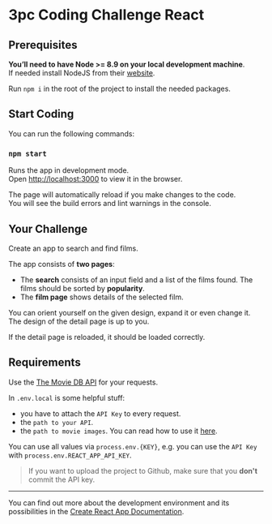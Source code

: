 # 3pc Coding Challenge React

## Prerequisites

**You’ll need to have Node >= 8.9 on your local development machine**.<br>
If needed install NodeJS from their [website](https://nodejs.org/en/).

Run `npm i` in the root of the project to install the needed packages.

## Start Coding

You can run the following commands:

### `npm start`

Runs the app in development mode.<br />
Open [http://localhost:3000](http://localhost:3000) to view it in the browser.

The page will automatically reload if you make changes to the code.<br />
You will see the build errors and lint warnings in the console.

## Your Challenge

Create an app to search and find films.

The app consists of **two pages**:

- The **search** consists of an input field and a list of the films found. The films should be sorted by **popularity**.
- The **film page** shows details of the selected film.

You can orient yourself on the given design, expand it or even change it.
The design of the detail page is up to you.

If the detail page is reloaded, it should be loaded correctly.

## Requirements

Use the [The Movie DB API](https://developers.themoviedb.org/3) for your requests.

In `.env.local` is some helpful stuff:

- you have to attach the `API Key` to every request.
- the `path to your API`.
- the `path to movie images`. You can read how to use it [here](https://developers.themoviedb.org/3/getting-started/images).

You can use all values ​​via `process.env.{KEY}`, e.g. you can use the `API Key` with `process.env.REACT_APP_API_KEY`.

> If you want to upload the project to Github, make sure that you **don't** commit the API key.

---

You can find out more about the development environment and its possibilities in the [Create React App Documentation](https://create-react-app.dev/).
